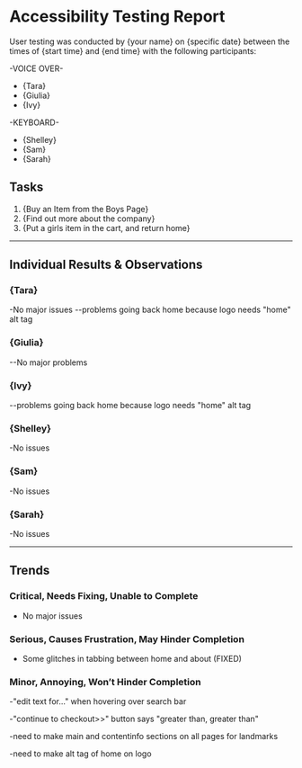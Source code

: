 # Accessibility Testing Report

User testing was conducted by {your name} on {specific date} between the times of {start time} and {end time} with the following participants:

-VOICE OVER-
- {Tara}
- {Giulia}
- {Ivy}

-KEYBOARD-
- {Shelley}
- {Sam}
- {Sarah}

## Tasks

1. {Buy an Item from the Boys Page}
2. {Find out more about the company}
3. {Put a girls item in the cart, and return home}

---

## Individual Results & Observations

### {Tara}

-No major issues
--problems going back home because logo needs "home" alt tag


### {Giulia}

--No major problems

### {Ivy}

--problems going back home because logo needs "home" alt tag

### {Shelley}

-No issues

### {Sam}

-No issues

### {Sarah}

-No issues

---

## Trends

### Critical, Needs Fixing, Unable to Complete

- No major issues

### Serious, Causes Frustration, May Hinder Completion

- Some glitches in tabbing between home and about (FIXED)

### Minor, Annoying, Won’t Hinder Completion

-"edit text for..." when hovering over search bar

-"continue to checkout>>" button says "greater than, greater than"

-need to make main and contentinfo sections on all pages for landmarks

-need to make alt tag of home on logo

